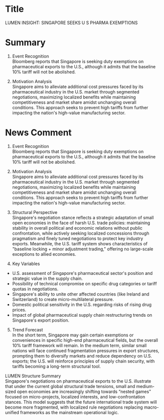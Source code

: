 # Title
LUMEN INSIGHT: SINGAPORE SEEKS U S PHARMA EXEMPTIONS

# Summary
1. Event Recognition  
Bloomberg reports that Singapore is seeking duty exemptions on pharmaceutical exports to the U.S., although it admits that the baseline 10% tariff will not be abolished.

2. Motivation Analysis  
Singapore aims to alleviate additional cost pressures faced by its pharmaceutical industry in the U.S. market through segmented negotiations, maximizing localized benefits while maintaining competitiveness and market share amidst unchanging overall conditions. This approach seeks to prevent high tariffs from further impacting the nation's high-value manufacturing sector.

# News Comment
1. Event Recognition  
Bloomberg reports that Singapore is seeking duty exemptions on pharmaceutical exports to the U.S., although it admits that the baseline 10% tariff will not be abolished.

2. Motivation Analysis  
Singapore aims to alleviate additional cost pressures faced by its pharmaceutical industry in the U.S. market through segmented negotiations, maximizing localized benefits while maintaining competitiveness and market share amidst unchanging overall conditions. This approach seeks to prevent high tariffs from further impacting the nation's high-value manufacturing sector.

3. Structural Perspective  
Singapore's negotiation stance reflects a strategic adaptation of small open economies in the face of harsh U.S. trade policies: maintaining stability in overall political and economic relations without public confrontation, while actively seeking localized concessions through pragmatism and finely tuned negotiations to protect key industry exports. Meanwhile, the U.S. tariff system shows characteristics of "baseline locking + minor adjustment trading," offering no large-scale exceptions to allied economies.

4. Key Variables  
- U.S. assessment of Singapore's pharmaceutical sector's position and strategic value in the supply chain.  
- Possibility of technical compromise on specific drug categories or tariff quotas in negotiations.  
- Singapore's ability to unite other affected countries (like Ireland and Switzerland) to create micro-multilateral pressure.  
- Domestic political sensitivity in the U.S. regarding risks of rising drug prices.  
- Impact of global pharmaceutical supply chain restructuring trends on Singapore's export position.

5. Trend Forecast  
In the short term, Singapore may gain certain exemptions or conveniences in specific high-end pharmaceutical fields, but the overall 10% tariff framework will remain. In the medium term, similar small nations will face continued fragmentation pressures in export structures, prompting them to diversify markets and reduce dependency on U.S. exports; the U.S. will reinforce principles of supply chain security, with tariffs becoming a long-term structural tool.

LUMEN Structure Summary  
Singapore's negotiations on pharmaceutical exports to the U.S. illustrate that under the current global structural trade tensions, small and medium-sized open economies are increasingly shifting towards “nested games” focused on micro-projects, localized interests, and low-confrontation stances. This model suggests that the future international trade system will become more fragmented, with localized rule negotiations replacing macro-unified frameworks as the mainstream operational logic.
